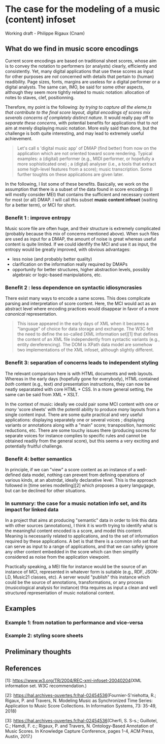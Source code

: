 # The case for the modeling of a music (content) infoset
Working draft - Philippe Rigaux (Cnam)

##  What do we find in music score encodings

Current score encodings are based on traditional sheet scores, whose aim is to convey the notation
to performers (or analysts) clearly, efficiently and consistently. Yet, many digital applications that
use these scores as input for other purposes are *not* concerned with details that pertain to (human) readibility. Page
sizes, fonts, margins are useless for a digital performer or a digital analysts. The same can, IMO, be said
for some other aspects, although they seem more tightly related to music notation: allocation of notes to staves, clef,
positionning.

Therefore, my point is the following: *by trying to capture all the eleme,ts that contribute to the final
score layout, digital encodings of scores mix severals concerns of completely distinct nature*. It would
really pay off to *separate these concerns*, with potential benefits for applications that to *not* aim at merely displaying
music notation. More esily said than done, but the challenge is both quite interesting, and may lead to extremely useful achievement.

> Let's call s 'digital music app' of DMAP (find better) from now on the application which are not oriented toward score rendering. 
> Typical examples: a (digital) performer (e.g., MIDI performer, 
> or hopefully a more sophisticated one) ; a (digtal) analyser (i.e., a tools that extract some high-level features from a score);
> music transcription. Some further toughts on these applications are given later.

In the following, I list some of these benefits. Basically, we work on the assumption that there is a subset of the data 
found in score encodings (I will mostly consider MEI)  that 
contains the sufficient and necessary content for most (or all) DMAP. I will call this subset **music content infoset** (waiting for a better term), or MCI  for short.

### Benefit 1 : improve entropy

Music score file are often huge, and their structure is extremely complicated (probably because this mix of concerns mentioned above). When such files
are used as input for a DMAP, the amount of noise is great whereas useful content is quite limited. If we could idenfify the MCI and use it as input, the
entropy would be greatly improved, with obvious advantages: 

  - less noise (and probably better quality)
  - clarification on the information really required by DMAPs 
  - opportunity for better structures, higher abstraction levels, possibly algebraic or logic-based manipulations, etc.

### Benefit 2 : less dependence on syntactic idiosyncrasies

There exist many ways to encode a same scores. This does complicate parsing and interpretation of score content. Here, the MCI would act as an abstract level
where encoding practices would disappear in favor of a more *canonical* representation.

> This issue appeared in the early days of XML when it becames a "language" of choice for data storage and exchange. The W3C felt the need to define the
> so-called [XML information set][1] that defines the content of an XML file independently from syntactic variants (e.g., entity dereferencing). The DOM
> is XPath data model are somehow two implementations of the XML infoset, although slightly different.

### Benefit 3: separation of concerns leads to independent styling

The relevant comparison here is with HTML documents and web layouts. Whereas in the early days (hopefully gone for everybody), HTML contained *both* content 
(e.g., text) *and* presentation instructions, they can now be neatly separatated with core HTML + CSS. In a more general setting,  the same can be said from XML + XSLT.

In the context of music: ideally we could pair some MCI content with one *or many* 'score sheets' with the potentil ability to produce *many* layouts from 
a single content input. There are some quite practical and very useful applications: displaying separately one or several voices ; displaying variants 
or annotations along with a "main" score; transposition, harmonic reductions, etc. There are some touchy issues there (producing socres for separate voices for instance
complies to specific rules and cannot be obtained readily from the general score), but this seems a very exciting and potentially fruitful challenge.

### Benefit 4: better semantics

In principle, if we can "view" a score content as an instance of a well-defined data model, nothing can prevent from defining operations of various kinds,
at an abstrdat, ideally declarative level. This is the approach followed in [time series modelling][2] which proposes a query langugage, but can be declined 
for other situations.

### In summary: the case for a music notation info set, and its impact for linked data

In a project that aims at producing "semantic" data in order to link this data with other sources (annotations), I think it is worth trying to 
identify what is the meaningful content encoded is a score, and model this content. Meaning is necessarily related to applications, and to the set of information
required by these applications. A bet is that there is a common info set that can serve as input to a range of applications, and that we can safely ignore 
any other content embedded in the score which can then simplify considered as noise from the application viewpoint.

Practically speaking, a MEI file for instance would be the source of an instance of MCI, represented in whatever form is suitable (e.g., RDF, JSON-LD, Music21 classes, etc). 
A server would "publish" this instance which could be the source of annotations, transformations, or any process (musicological analysis for instance) thta requires
as input a clean and well structured representation of music notational content. 

## Examples 

### Example 1: from notation to performance and vice-versa

### Example 2: styling score sheets

## Preliminary thoughts





## References

[1]:  <https://www.w3.org/TR/2004/REC-xml-infoset-20040204>(XML information set. W3C recommendation.)

[2]: <https://hal.archives-ouvertes.fr/hal-02454536>(Fournier-S'niehotta, R.; Rigaux, P. and Travers, N. Modeling Music as Synchronized Time Series: Application to Music Score Collections. In Information Systems, 73: 35-49, 2018)

[3]: <https://hal.archives-ouvertes.fr/hal-02454536>(Cherfi, S. S-s.; Guillotel, C.; Hamdi, F. c.; Rigaux, P. and Travers, N. Ontology-Based Annotation of Music Scores. In Knowledge Capture Conference, pages 1-4, ACM Press, Austin, 2017.)

